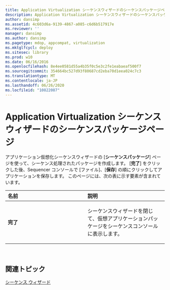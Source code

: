 ```yaml
---
title: Application Virtualization シーケンスウィザードのシーケンスパッケージページ
description: Application Virtualization シーケンスウィザードのシーケンスパッケージページ
author: dansimp
ms.assetid: 4c603d6a-9139-4867-a085-c6d6b517917e
ms.reviewer: ''
manager: dansimp
ms.author: dansimp
ms.pagetype: mdop, appcompat, virtualization
ms.mktglfcycl: deploy
ms.sitesec: library
ms.prod: w10
ms.date: 06/16/2016
ms.openlocfilehash: 8e4ee0581d55a4b35f0c5e3c2fe1eabaeaf500f7
ms.sourcegitcommit: 354664bc527d93f80687cd2eba70d1eea024c7c3
ms.translationtype: MT
ms.contentlocale: ja-JP
ms.lasthandoff: 06/26/2020
ms.locfileid: "10822087"
---
```

# Application Virtualization シーケンスウィザードのシーケンスパッケージページ


アプリケーション仮想化シーケンスウィザードの [**シーケンスパッケージ**] ページを使って、シーケンス処理されたパッケージを作成します。 [**完了**] をクリックした後、Sequencer コンソールで [ファイル]、[**保存**] の順にクリックしてアプリケーションを保存します。 このページには、次の表に示す要素が含まれています。

<table>
<colgroup>
<col width="50%" />
<col width="50%" />
</colgroup>
<thead>
<tr class="header">
<th align="left">名前</th>
<th align="left">説明</th>
</tr>
</thead>
<tbody>
<tr class="odd">
<td align="left"><p><strong>完了</strong></p></td>
<td align="left"><p>シーケンスウィザードを閉じて、仮想アプリケーションパッケージをシーケンスコンソールに表示します。</p></td>
</tr>
</tbody>
</table>

 

## 関連トピック


[シーケンス ウィザード](sequencing-wizard.md)

 

 





